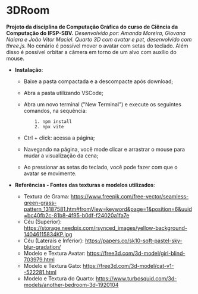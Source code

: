 # 3DRoom

**Projeto da disciplina de Computação Gráfica do curso de Ciência da Computação do IFSP-SBV.**
        _Desenvolvido por: Amanda Moreira, Giovana Naiara e João Vitor Maciel._
        _Quarto 3D com avatar e pet, desenvolvido com three.js._
        No cenário é possível mover o avatar com setas do teclado.
        Além disso é possível orbitar a câmera em torno de um alvo com auxílio do mouse.
 

- **Instalação**:
    - Baixe a pasta compactada e a descompacte após download;
    - Abra a pasta utilizando VSCode;
    - Abra um novo terminal ("New Terminal") e execute os seguintes comandos, na sequência:

              1. npm install
              2. npx vite
      
    - Ctrl + click: acessa a página;
    - Navegando na página, você mode clicar e arrastrar o mouse para mudar a visualização da cena;
    - Ao pressionar as setas do teclado, você pode fazer com que o avatar se movimente.

- **Referências - Fontes das texturas e modelos utilizados**:
  - Textura de Grama: https://www.freepik.com/free-vector/seamless-green-grass-pattern_13187581.htm#fromView=keyword&page=1&position=6&uuid=bc40fb2c-81b8-4f95-b0df-f24020a1fa7e
  - Céu (Superior): https://storage.needpix.com/rsynced_images/yellow-background-14046115834KP.jpg
  - Céu (Laterais e Inferior): https://papers.co/sk10-soft-pastel-sky-blur-gradation/
  - Modelo e Textura Avatar: https://free3d.com/3d-model/girl-blind-703979.html
  - Modelo e Textura Gato: https://free3d.com/3d-model/cat-v1--522281.html
  - Modelo e Textura do Quarto: https://www.turbosquid.com/3d-models/another-bedroom-3d-1920104
